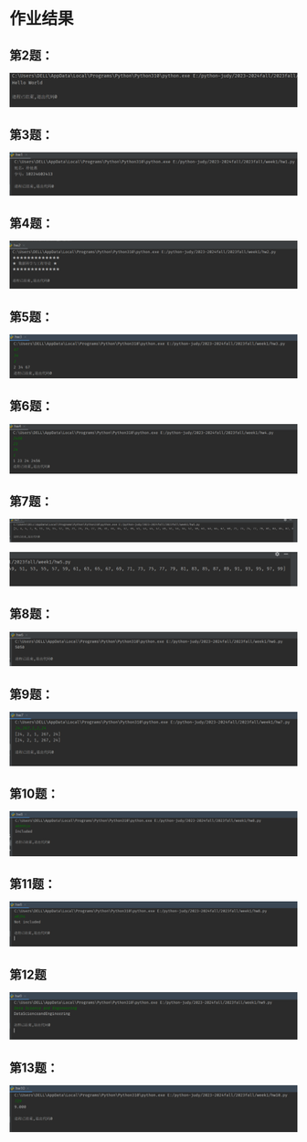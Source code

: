 # 作业结果

## 第2题：

![](https://github.com/jiyeoniya/2023fall/blob/main/resultPicture/problem2.png "")

## 第3题：

![](https://github.com/jiyeoniya/2023fall/blob/main/resultPicture/problem3.png "")

## 第4题：

![](https://github.com/jiyeoniya/2023fall/blob/main/resultPicture/probelm4.png "")

## 第5题：

![](https://github.com/jiyeoniya/2023fall/blob/main/resultPicture/problem5.png "")

## 第6题：

![](https://github.com/jiyeoniya/2023fall/blob/main/resultPicture/problem6.png "")

## 第7题：

![](https://github.com/jiyeoniya/2023fall/blob/main/resultPicture/problem7a.png "")

![](https://github.com/jiyeoniya/2023fall/blob/main/resultPicture/ploblem7b.png "")

## 第8题：

![](https://github.com/jiyeoniya/2023fall/blob/main/resultPicture/problem8.png "")

## 第9题：

![](https://github.com/jiyeoniya/2023fall/blob/main/resultPicture/problem9.png "")

## 第10题：

![](https://github.com/jiyeoniya/2023fall/blob/main/resultPicture/problem10.png)

## 第11题：

![](https://github.com/jiyeoniya/2023fall/blob/main/resultPicture/problem11.png "")

## 第12题

![](https://github.com/jiyeoniya/2023fall/blob/main/resultPicture/problem12.png "")

## 第13题：

![](https://github.com/jiyeoniya/2023fall/blob/main/resultPicture/problem13.png "")
